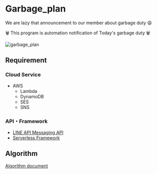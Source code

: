 # Garbage_plan
We are lazy that announcement to our member about garbage duty 😩

🗑 This program is automation notification of Today's garbage duty 🗑

![garbage_plan](https://github.com/mym-kingbob/garbage-plan/blob/master/contents/garbage_day_image.jpeg)

## Requirement
### Cloud Service
* AWS
  * Lambda
  * DynamoDB
  * SES
  * SNS

### API・Framework
* [LINE API Messaging API](https://developers.line.me/ja/docs/messaging-api/overview/)
* [Serverless Framework](https://serverless.com/)

## Algorithm
[Algorithm document](https://github.com/mym-kingbob/garbage-plan/blob/master/doc/algorithm.md)